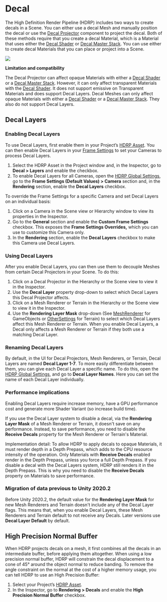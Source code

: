 # Decal

The High Definition Render Pipeline (HDRP) includes two ways to create decals in a Scene. You can either use a decal Mesh and manually position the decal or use the [Decal Projector](Decal-Projector.md) component to project the decal. Both of these methods require that you create a decal Material, which is a Material that uses either the [Decal Shader](Decal-Shader.md) or [Decal Master Stack](master-stack-decal.md). You can use either to create decal Materials that you can place or project into a Scene.

![](Images/HDRPFeatures-DecalShader.png)

**Limitation and compatibility**

The Decal Projector can affect opaque Materials with either a [Decal Shader](Decal-Shader.md) or a [Decal Master Stack](master-stack-decal.md). However, it can only affect transparent Materials with the [Decal Shader](Decal-Shader.md). It does not support emissive on Transparent Materials and does support Decal Layers.
Decal Meshes can only affect opaque Materials with either a [Decal Shader](Decal-Shader.md) or a [Decal Master Stack](master-stack-decal.md). They also do not support Decal Layers.

## Decal Layers

### Enabling Decal Layers

To use Decal Layers, first enable them in your Project’s [HDRP Asset](HDRP-Asset.md). You can then enable Decal Layers in your [Frame Settings](Frame-Settings.md) to set your Cameras to process Decal Layers.
1. Select the HDRP Asset in the Project window and, in the Inspector, go to **Decal > Layers** and enable the checkbox.
2. To enable Decal Layers for all Cameras, open the [HDRP Global Settings](Default-Settings-Window.md), go to the **Frame Settings (Default Values) > Camera** section and, in the **Rendering** section, enable the **Decal Layers** checkbox.

To override the Frame Settings for a specific Camera and set Decal Layers on an individual basis:

1. Click on a Camera in the Scene view or Hierarchy window to view its properties in the Inspector.
2. Go to the **General** section and enable the **Custom Frame Settings** checkbox. This exposes the **Frame Settings Overrides,** which you can use to customize this Camera only.
3. In the **Rendering** section, enable the **Decal Layers** checkbox to make this Camera use Decal Layers.

### Using Decal Layers

After you enable Decal Layers, you can then use them to decouple Meshes from certain Decal Projectors in your Scene. To do this:

1. Click on a Decal Projector in the Hierarchy or the Scene view to view it in the Inspector.
2. Use the **Decal Layer** property drop-down to select which Decal Layers this Decal Projector affects.
4. Click on a Mesh Renderer or Terrain in the Hierarchy or the Scene view to view it in the Inspector.
5. Use the **Rendering Layer Mask** drop-down (See [MeshRenderer](https://docs.unity3d.com/Manual/class-MeshRenderer.html) for GameObjects or [OtherSettings](https://docs.unity3d.com/Manual/terrain-OtherSettings.html) for Terrain) to select which Decal Layers affect this Mesh Renderer or Terrain. When you enable Decal Layers, a Decal only affects a Mesh Renderer or Terrain if they both use a matching Decal Layer.

### Renaming Decal Layers

By default, in the UI for Decal Projectors, Mesh Renderers, or Terrain, Decal Layers are named **Decal Layer 1-7**. To more easily differentiate between them, you can give each Decal Layer a specific name. To do this, open the [HDRP Global Settings](Default-Settings-Window.md), and go to **Decal Layer Names**. Here you can set the name of each Decal Layer individually.

### Performance implications

Enabling Decal Layers require increase memory, have a GPU performance cost and generate more Shader Variant (so increase build time).

If you use the Decal Layer system to disable a decal, via the **Rendering Layer Mask** of a Mesh Renderer or Terrain, it doesn't save on any performance. Instead, to save performance, you need to disable the **Receive Decals** property for the Mesh Renderer or Terrain's Material.

Implementation detail: To allow HDRP to apply decals to opaque Materials, it must render depth in a Depth Prepass, which adds to the CPU resource intensity of the operation. Only Materials with **Receive Decals** enabled render in the Depth Prepass, unless you force a full Depth Prepass. If you disable a decal with the Decal Layers system, HDRP still renders it in the Depth Prepass. This is why you need to disable the **Receive Decals** property on Materials to save performance.

### Migration of data previous to Unity 2020.2

Before Unity 2020.2, the default value for the **Rendering Layer Mask** for new Mesh Renderers and Terrain doesn't include any of the Decal Layer flags. This means that, when you enable Decal Layers, these Mesh Renderers and Terrain default to not receive any Decals. Later versions use **Decal Layer Default**  by default.

## High Precision Normal Buffer

When HDRP projects decals on a mesh, it first combines all the decals in an intermediate buffer, before applying them altogether. When using a low precision normal buffer, HDRP will constrain the decal displacement to a cone of 45° around the object normal to reduce banding.
To remove the angle constraint on the normal at the cost of a higher memory usage, you can tell HDRP to use an High Precision Buffer:
1. Select your Project’s [HDRP Asset](HDRP-Asset.md).
2. In the Inspector, go to **Rendering > Decals** and enable the **High Precision Normal Buffer** checkbox.
